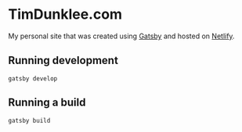# TimDunklee.com
My personal site that was created using [Gatsby](https://www.gatsbyjs.org/) and hosted on [Netlify](https://www.netlify.com/). 

## Running development
`gatsby develop`

## Running a build
`gatsby build`
